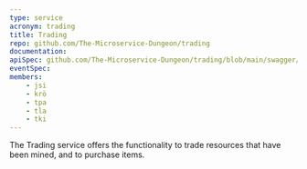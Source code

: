 ```yaml
---
type: service
acronym: trading
title: Trading
repo: github.com/The-Microservice-Dungeon/trading
documentation:
apiSpec: github.com/The-Microservice-Dungeon/trading/blob/main/swagger/v1/swagger.yaml
eventSpec:
members:
    - jsi
    - krö
    - tpa
    - tla
    - tki
---
```


The Trading service offers the functionality to trade resources that have been mined, and to purchase 
items.
